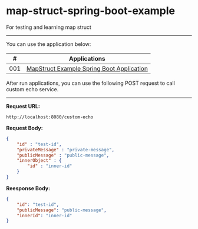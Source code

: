 #  map-struct-spring-boot-example
For testing and learning map struct

---

You can use the application below:

|  #  | Applications |
| --- | ------------ | 
| 001 | [MapStruct Example Spring Boot Application](./map-struct-example) |

After run applications, you can use the following POST request to call custom echo service.

---

**Request URL:**
```
http://localhost:8080/custom-echo
```
**Request Body:**
```json
{
    "id" : "test-id",
    "privateMessage" : "private-message",
    "publicMessage" : "public-message",
    "innerObject" : {
        "id" : "inner-id"
    }
}
```
**Reesponse Body:**
```json
{
    "id": "test-id",
    "publicMessage": "public-message",
    "innerId": "inner-id"
}
```